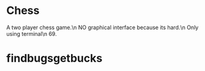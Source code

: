 # Chess
A two player chess game.\n
NO graphical interface because its hard.\n
Only using terminal\n
69.
# findbugsgetbucks

